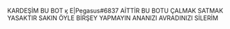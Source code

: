 KARDEŞİM BU BOT ϗ E|Pegasus#6837 AİTTİR BU BOTU ÇALMAK SATMAK YASAKTIR SAKIN ÖYLE BİRŞEY YAPMAYIN ANANIZI AVRADINIZI SİLERİM